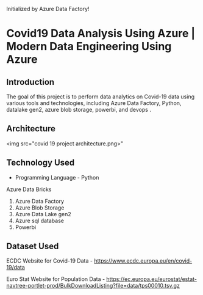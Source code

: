 Initialized by Azure Data Factory!
# Covid19 Data Analysis Using Azure | Modern Data Engineering Using Azure

## Introduction

The goal of this project is to perform data analytics on Covid-19 data using various tools and technologies, including Azure Data Factory, Python, datalake gen2, azure blob storage, powerbi, and devops .

## Architecture 
<img src="covid 19 project architecture.png>"


## Technology Used
- Programming Language - Python

Azure Data Bricks
1. Azure Data Factory
2. Azure Blob Storage
3. Azure Data Lake gen2
4. Azure sql database
5. Powerbi
   

## Dataset Used

ECDC Website for Covid-19 Data - https://www.ecdc.europa.eu/en/covid-19/data

Euro Stat Website for Population Data - https://ec.europa.eu/eurostat/estat-navtree-portlet-prod/BulkDownloadListing?file=data/tps00010.tsv.gz





